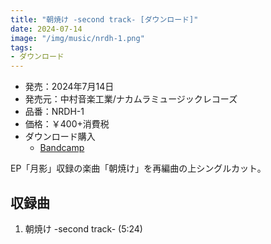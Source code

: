 ```yaml
---
title: "朝焼け -second track- [ダウンロード]"
date: 2024-07-14
image: "/img/music/nrdh-1.png"
tags:
- ダウンロード
---
```


- 発売：2024年7月14日
- 発売元：中村音楽工業/ナカムラミュージックレコーズ
- 品番：NRDH-1
- 価格：￥400+消費税
- ダウンロード購入
    - [Bandcamp](https://jinasanami.bandcamp.com/album/sunrise-colours-second-track)

EP「月影」収録の楽曲「朝焼け」を再編曲の上シングルカット。

## 収録曲
1. 朝焼け -second track- (5:24)

